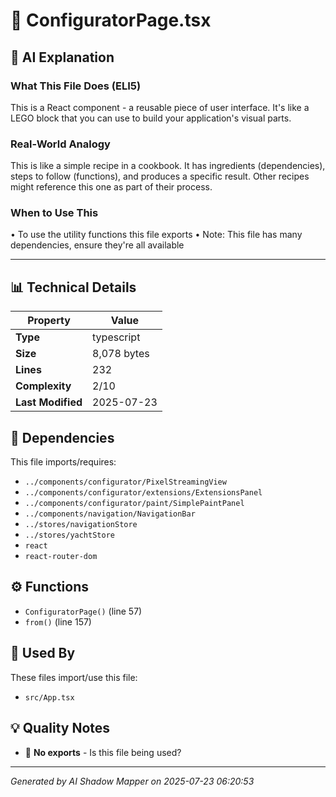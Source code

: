 # 📄 ConfiguratorPage.tsx

## 🤖 AI Explanation

### What This File Does (ELI5)
This is a React component - a reusable piece of user interface. It's like a LEGO block that you can use to build your application's visual parts.

### Real-World Analogy
This is like a simple recipe in a cookbook. It has ingredients (dependencies), steps to follow (functions), and produces a specific result. Other recipes might reference this one as part of their process.

### When to Use This
• To use the utility functions this file exports
• Note: This file has many dependencies, ensure they're all available

---

## 📊 Technical Details

| Property | Value |
|----------|-------|
| **Type** | typescript |
| **Size** | 8,078 bytes |
| **Lines** | 232 |
| **Complexity** | 2/10 |
| **Last Modified** | 2025-07-23 |

## 🔗 Dependencies

This file imports/requires:

- `../components/configurator/PixelStreamingView`
- `../components/configurator/extensions/ExtensionsPanel`
- `../components/configurator/paint/SimplePaintPanel`
- `../components/navigation/NavigationBar`
- `../stores/navigationStore`
- `../stores/yachtStore`
- `react`
- `react-router-dom`

## ⚙️ Functions

-  `ConfiguratorPage()` (line 57)
-  `from()` (line 157)

## 🔄 Used By

These files import/use this file:

- `src/App.tsx`

## 💡 Quality Notes

- 🤔 **No exports** - Is this file being used?

---
*Generated by AI Shadow Mapper on 2025-07-23 06:20:53*